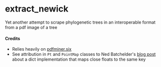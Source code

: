 # extract_newick

Yet another attempt to scrape phylogenetic
trees in an interoperable format from a pdf
image of a tree

#### Credits
  * Relies heavily on [pdfminer.six](https://github.com/pdfminer/pdfminer.six)
  * See attribution in `Pt` and `PointMap` classes to Ned Batchelder's 
    [blog post](https://nedbatchelder.com/blog/201707/finding_fuzzy_floats.html)
    about a dict implementation that maps close floats to the same key